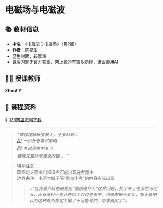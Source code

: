 # 电磁场与电磁波

## 📚 教材信息

- **书名**：《电磁波与电磁场》（第2版）
- **作者**：陈抗生
- 蓝色封面，较厚重
- 课后习题无官方答案，网上找的有较多勘误，建议善用AI

## 👨‍🏫 授课教师

**ZhouTY**  

## 📂 课程资料

🔗 [123网盘资料下载](https://www.123912.com/s/dXJcVv-7m1vd)

---

> *"课程理解难度较大，主要依赖：  
> 1️⃣ 一页开卷考试策略  
> 2️⃣ 考试周集中复习  
> 若能完整抄录重点内容......"*  

> 特别注意：  
> 圆图定义等冷门知识点可能出现在考题中  
> 边界条件、电基本振子等"看似不考"的内容实际出现  
> > ~*“当我看资料卷时看见“圆图是什么”这种问题，找了书上也没找到定义，还有资料一页开卷纸上的边界条件、电基本振子定义，我天真地以为这种东西肯定太偏了不可能考的，结果真实了”*~
